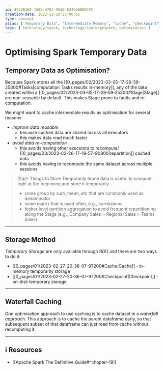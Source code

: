 ```yaml
---
id: 47338180-4508-47B4-9A26-E245660ED5FC
creation-date: 2022-12-18T23:00:05 
type: concept
alias: ['Temporary Data', "Intermediate Memory", "cache", "checkpoint"]
tags: [ technology/spark, technology/spark/pyspark, optimisation ]
---
```


# Optimising Spark Temporary Data 

## Temporary Data as Optimisation?

Because Spark stores all the [[0_pages/02/2023-03-05-17-29-59-25300#Tasks|computation Tasks results in-memory]], any of the data created within a [[0_pages/02/2023-03-05-17-29-59-25300#Stage|Stage]] are non-reusable by default. This makes Stage prone to faults and re-computation. 

We might want to cache intermediate results as optimisation for several reasons:
- *improve data reusable* 
	- because cached data are shared across all executors
	- this makes data read much faster
- *avoid data re-computation*
	- this avoids having other executors to recompute/ [[0_pages/03/2023-02-26-17-19-57-90800|repartition]] cached data
	- this avoids having to recompute the same dataset across multiple sessions 

> [!tip]- Things to Store Temporarily
> Some data is useful to compute right at the beginning and store it temporarily. 
> - some group by sum, mean, etc that are commonly used as denominator
> - some matrix that is used often, e.g., correlations
> - higher level partition aggregation to avoid frequent repartitioning along the Stage (e.g., Company Sales > Regional Sales > Teams Sales)

---
## Storage Method

*Temporary Storage* are only available through RDD and there are two ways to do it: 
- [[0_pages/01/2023-02-27-20-36-07-97200#Cache|Cache]] - in-memory temporarily storage
- [[0_pages/01/2023-02-27-20-36-07-97200#Checkpoint|Checkpoint]] - on-disk temporary storage

---
## Waterfall Caching

One optimisation approach to use caching is to cache dataset in a *waterfall approach*. This approach is to cache the parent dataframe early, so that subsequent subset of that dataframe can just read from cache without recomputing it. 


---
## ℹ️ Resources
- [[Apache Spark The Definitive Guide#^chapter-19]]